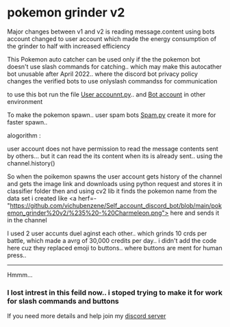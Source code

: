 # pokemon grinder v2 

Major changes between v1 and v2 is reading message.content using bots account changed to user account which made the energy consumption of the grinder to half with increased efficiency 

This Pokemon auto catcher can be used only if the the pokemon bot doesn't use slash commands for catching.. which may make this autocather bot unusable after April 2022.. where the discord bot privacy policy changes the verified bots to use onlyslash commandss for communication


to use this bot run the file <a href="https://github.com/vichubenzene/Self_account_discord_bot/blob/main/pokemon_grinder/user%20account.py">User accounnt.py</a>.. and <a href="https://github.com/vichubenzene/Self_account_discord_bot/tree/main/pokemon_grinder/pokemon">Bot account</a> in other environment 

To make the pokemon spawn.. user spam bots <a href="https://github.com/vichubenzene/Self_account_discord_bot/blob/main/pokemon_grinder/spam.py">Spam.py</a> create it more for faster spawn..


alogorithm :

user account does not have permission to read the message contents sent by others... but it can read the its content when its is already sent.. using the channel.history() 

So when the poikemon spawns the user account gets history of the channel and gets the image link and downloads using python request and stores it in <a herf="https://github.com/vichubenzene/Self_account_discord_bot/tree/main/pokemon_grinder%20v2/classifier"> classifier folder </a> then  and using cv2 lib it finds the pokemon name from the data set i created like <a herf=-"https://github.com/vichubenzene/Self_account_discord_bot/blob/main/pokemon_grinder%20v2/%235%20-%20Charmeleon.png"> here </a> and sends it in the channel

I used 2 user accunts duel aginst each other.. which grinds 10 crds per battle, which made a avrg of 30,000 credits per day.. i didn't add the code here cuz they replaced emoji to buttons.. where buttons are ment for human press..

 <hr>
Hmmm...<br>

<h3>I lost intrest in this feild now.. i stoped trying to make it for work for slash commands and buttons</h3>

If you need more details and help join my <a href="https://discord.gg/jF879hKJ4y"> discord server</a> 
